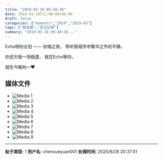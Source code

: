 ```yaml
---
title: "2019-03-10 09:40:36"
date: 2019-03-10T11:00:00+08:00
draft: false
categories: ["moments","2019","2019-03"]
tags: ["朋友圈","生活记录"]
summary: "2019-03-10 09:40:36..."
---
```


Echo特别企划 —— 驻唱之夜，
聆听那城市中繁华之外的平静。

你还欠我一场相遇，
我在Echo等你。

就在今晚哟～❤️

## 媒体文件

- ![Media 1](/Moments/photos/2019-03-10/201903100940360.jpg)
- ![Media 2](/Moments/photos/2019-03-10/201903100940361.jpg)
- ![Media 3](/Moments/photos/2019-03-10/201903100940362.jpg)
- ![Media 4](/Moments/photos/2019-03-10/201903100940363.jpg)
- ![Media 5](/Moments/photos/2019-03-10/201903100940364.jpg)
- ![Media 6](/Moments/photos/2019-03-10/201903100940365.jpg)
- ![Media 7](/Moments/photos/2019-03-10/201903100940366.jpg)
- ![Media 8](/Moments/photos/2019-03-10/201903100940367.jpg)
- ![Media 9](/Moments/photos/2019-03-10/201903100940368.jpg)

---

**帖子类型:** 1
**用户名:** chenxueyuan001
**处理时间:** 2025/8/28 20:37:51